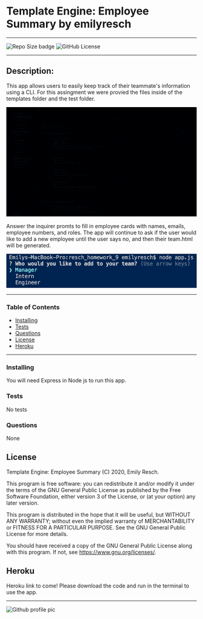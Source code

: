 
# __Template Engine: Employee Summary__ by emilyresch


_________________________

![Repo Size badge](https://img.shields.io/github/repo-size/emilyresch/resch_employeesummary_9)
![GitHub License](https://img.shields.io/github/license/emilyresch/resch_employeesummary_9)

_________________________

## Description:
This app allows users to easily keep track of their teammate's information using a CLI. For this assingment we were provied the files inside of the templates folder and the test folder.

![Test](images/ezgif.com-add-text.gif)

Answer the inquirer promts to fill in employee cards with names, emails, employee numbers, and roles. The app will continue to ask if the user would like to add a new employee until the user says no, and then their team.html will be generated.

![](images/templateimg.png)
_________________________

### Table of Contents
- [Installing](#installing)
- [Tests](#tests)
- [Questions](#questions)
- [License](#license)
- [Heroku](#heroku)

_________________________

### Installing
You will need Express in Node js to run this app.


### Tests
No tests

### Questions
None

## License
Template Engine: Employee Summary (C) 2020, Emily Resch.

This program is free software: you can redistribute it and/or modify
it under the terms of the GNU General Public License as published by
the Free Software Foundation, either version 3 of the License, or
(at your option) any later version.

This program is distributed in the hope that it will be useful,
but WITHOUT ANY WARRANTY; without even the implied warranty of
MERCHANTABILITY or FITNESS FOR A PARTICULAR PURPOSE.  See the
GNU General Public License for more details.

You should have received a copy of the GNU General Public License
along with this program.  If not, see <https://www.gnu.org/licenses/>.

## Heroku
Heroku link to come! Please download the code and run in the terminal to use the app.


_____________________

![Github profile pic](https://avatars2.githubusercontent.com/emilyresch)
